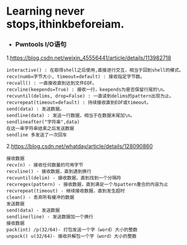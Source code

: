 # Learning never stops,ithinkbeforeiam.
- ### Pwntools I/O语句

1.https://blog.csdn.net/weixin_45556441/article/details/113982718
```
interactive() : 在取得shell之后使用,直接进行交互，相当于回到shell的模式。
recv(numb=字节大小, timeout=default) : 接收指定字节数。
recvall() : 一直接收直到达到文件EOF。
recvline(keepends=True) : 接收一行，keepends为是否保留行尾的\n。
recvuntil(delims, drop=False) : 一直读到delims的pattern出现为止。
recvrepeat(timeout=default) : 持续接收直到EOF或timeout。
send(data) : 发送数据。
sendline(data) : 发送一行数据，相当于在数据末尾加\n。
sendlineafter("字符串",data)
在这一串字符串结束之后发送数据
sendline 多发送了一次回车
```
2.https://blog.csdn.net/whatday/article/details/128090860
```
接收数据
recv(n) - 接收任何数量的可用字节
recvline() - 接收数据，直到遇到换行
recvuntil(delim) - 接收数据，直到找到一个分隔符
recvregex(pattern) - 接收数据，直到满足一个与pattern重合的内容为止
recvrepeat(timeout) - 继续接收数据，直到发生超时
clean() - 丢弃所有缓冲的数据
发送数据
send(data) - 发送数据
sendline(line) - 发送数据加一个换行
接收数据
pack(int) /p(32/64)- 打包发送一个字（word）大小的整数
unpack() u(32/64)- 接收并解包一个字（word）大小的整数
```

